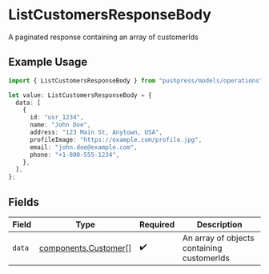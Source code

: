# ListCustomersResponseBody

A paginated response containing an array of customerIds

## Example Usage

```typescript
import { ListCustomersResponseBody } from "pushpress/models/operations";

let value: ListCustomersResponseBody = {
  data: [
    {
      id: "usr_1234",
      name: "John Doe",
      address: "123 Main St, Anytown, USA",
      profileImage: "https://example.com/profile.jpg",
      email: "john.doe@example.com",
      phone: "+1-800-555-1234",
    },
  ],
};
```

## Fields

| Field                                                        | Type                                                         | Required                                                     | Description                                                  |
| ------------------------------------------------------------ | ------------------------------------------------------------ | ------------------------------------------------------------ | ------------------------------------------------------------ |
| `data`                                                       | [components.Customer](../../models/components/customer.md)[] | :heavy_check_mark:                                           | An array of objects containing customerIds                   |